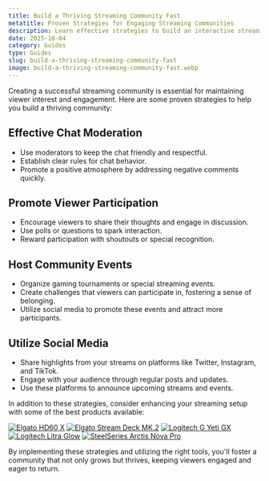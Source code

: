 ```yaml
---
title: Build a Thriving Streaming Community Fast
metatitle: Proven Strategies for Engaging Streaming Communities
description: Learn effective strategies to build an interactive streaming community that keeps viewers coming back.
date: 2025-10-04
category: Guides
type: Guides
slug: build-a-thriving-streaming-community-fast
image: build-a-thriving-streaming-community-fast.webp
---
```


Creating a successful streaming community is essential for maintaining viewer interest and engagement. Here are some proven strategies to help you build a thriving community:

## Effective Chat Moderation
- Use moderators to keep the chat friendly and respectful.
- Establish clear rules for chat behavior.
- Promote a positive atmosphere by addressing negative comments quickly.

## Promote Viewer Participation
- Encourage viewers to share their thoughts and engage in discussion.
- Use polls or questions to spark interaction.
- Reward participation with shoutouts or special recognition.

## Host Community Events
- Organize gaming tournaments or special streaming events.
- Create challenges that viewers can participate in, fostering a sense of belonging.
- Utilize social media to promote these events and attract more participants.

## Utilize Social Media
- Share highlights from your streams on platforms like Twitter, Instagram, and TikTok.
- Engage with your audience through regular posts and updates.
- Use these platforms to announce upcoming streams and events.

In addition to these strategies, consider enhancing your streaming setup with some of the best products available:

[![Elgato HD60 X](https://www.gamestreamingsetup.com/elgato-hd60-x.jpg)](https://amzn.to/4dZtxVc) 
[![Elgato Stream Deck MK.2](https://www.gamestreamingsetup.com/elgato-stream-deck-mk2.jpg)](https://amzn.to/43ECm3m) 
[![Logitech G Yeti GX](https://www.gamestreamingsetup.com/logitech-g-yeti-gx.jpg)](https://amzn.to/446et4B) 
[![Logitech Litra Glow](https://www.gamestreamingsetup.com/logitech-litra-glow.jpg)](https://amzn.to/4l3fnVr) 
[![SteelSeries Arctis Nova Pro](https://www.gamestreamingsetup.com/steelseries-arctis-nova.jpg)](https://amzn.to/3FJODdC) 

By implementing these strategies and utilizing the right tools, you'll foster a community that not only grows but thrives, keeping viewers engaged and eager to return.